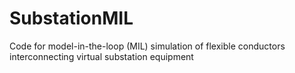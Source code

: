 # SubstationMIL
Code for model-in-the-loop (MIL) simulation of flexible conductors interconnecting virtual substation equipment
